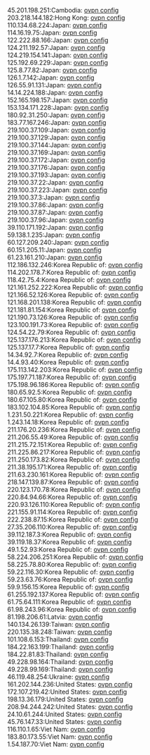 45.201.198.251:Cambodia: [ovpn config](vpn/45_201_198_251.ovpn)  
203.218.144.182:Hong Kong: [ovpn config](vpn/203_218_144_182.ovpn)  
110.134.68.224:Japan: [ovpn config](vpn/110_134_68_224.ovpn)  
114.16.19.75:Japan: [ovpn config](vpn/114_16_19_75.ovpn)  
122.222.88.166:Japan: [ovpn config](vpn/122_222_88_166.ovpn)  
124.211.192.57:Japan: [ovpn config](vpn/124_211_192_57.ovpn)  
124.219.154.141:Japan: [ovpn config](vpn/124_219_154_141.ovpn)  
125.192.69.229:Japan: [ovpn config](vpn/125_192_69_229.ovpn)  
125.8.77.82:Japan: [ovpn config](vpn/125_8_77_82.ovpn)  
126.1.7.142:Japan: [ovpn config](vpn/126_1_7_142.ovpn)  
126.55.91.131:Japan: [ovpn config](vpn/126_55_91_131.ovpn)  
14.14.224.188:Japan: [ovpn config](vpn/14_14_224_188.ovpn)  
152.165.198.157:Japan: [ovpn config](vpn/152_165_198_157.ovpn)  
153.134.171.228:Japan: [ovpn config](vpn/153_134_171_228.ovpn)  
180.92.31.250:Japan: [ovpn config](vpn/180_92_31_250.ovpn)  
183.77.167.246:Japan: [ovpn config](vpn/183_77_167_246.ovpn)  
219.100.37.109:Japan: [ovpn config](vpn/219_100_37_109.ovpn)  
219.100.37.129:Japan: [ovpn config](vpn/219_100_37_129.ovpn)  
219.100.37.144:Japan: [ovpn config](vpn/219_100_37_144.ovpn)  
219.100.37.169:Japan: [ovpn config](vpn/219_100_37_169.ovpn)  
219.100.37.172:Japan: [ovpn config](vpn/219_100_37_172.ovpn)  
219.100.37.176:Japan: [ovpn config](vpn/219_100_37_176.ovpn)  
219.100.37.193:Japan: [ovpn config](vpn/219_100_37_193.ovpn)  
219.100.37.22:Japan: [ovpn config](vpn/219_100_37_22.ovpn)  
219.100.37.223:Japan: [ovpn config](vpn/219_100_37_223.ovpn)  
219.100.37.3:Japan: [ovpn config](vpn/219_100_37_3.ovpn)  
219.100.37.86:Japan: [ovpn config](vpn/219_100_37_86.ovpn)  
219.100.37.87:Japan: [ovpn config](vpn/219_100_37_87.ovpn)  
219.100.37.96:Japan: [ovpn config](vpn/219_100_37_96.ovpn)  
39.110.171.192:Japan: [ovpn config](vpn/39_110_171_192.ovpn)  
59.138.1.235:Japan: [ovpn config](vpn/59_138_1_235.ovpn)  
60.127.209.240:Japan: [ovpn config](vpn/60_127_209_240.ovpn)  
60.151.205.11:Japan: [ovpn config](vpn/60_151_205_11.ovpn)  
61.23.161.210:Japan: [ovpn config](vpn/61_23_161_210.ovpn)  
112.186.132.246:Korea Republic of: [ovpn config](vpn/112_186_132_246.ovpn)  
114.202.178.7:Korea Republic of: [ovpn config](vpn/114_202_178_7.ovpn)  
118.42.75.4:Korea Republic of: [ovpn config](vpn/118_42_75_4.ovpn)  
121.161.252.222:Korea Republic of: [ovpn config](vpn/121_161_252_222.ovpn)  
121.166.52.126:Korea Republic of: [ovpn config](vpn/121_166_52_126.ovpn)  
121.168.201.138:Korea Republic of: [ovpn config](vpn/121_168_201_138.ovpn)  
121.181.81.154:Korea Republic of: [ovpn config](vpn/121_181_81_154.ovpn)  
121.190.73.126:Korea Republic of: [ovpn config](vpn/121_190_73_126.ovpn)  
123.100.191.73:Korea Republic of: [ovpn config](vpn/123_100_191_73.ovpn)  
124.54.22.79:Korea Republic of: [ovpn config](vpn/124_54_22_79.ovpn)  
125.137.176.213:Korea Republic of: [ovpn config](vpn/125_137_176_213.ovpn)  
125.137.17.7:Korea Republic of: [ovpn config](vpn/125_137_17_7.ovpn)  
14.34.92.7:Korea Republic of: [ovpn config](vpn/14_34_92_7.ovpn)  
14.4.93.40:Korea Republic of: [ovpn config](vpn/14_4_93_40.ovpn)  
175.113.142.203:Korea Republic of: [ovpn config](vpn/175_113_142_203.ovpn)  
175.197.71.187:Korea Republic of: [ovpn config](vpn/175_197_71_187.ovpn)  
175.198.96.186:Korea Republic of: [ovpn config](vpn/175_198_96_186.ovpn)  
180.65.92.5:Korea Republic of: [ovpn config](vpn/180_65_92_5.ovpn)  
180.67.105.80:Korea Republic of: [ovpn config](vpn/180_67_105_80.ovpn)  
183.102.104.85:Korea Republic of: [ovpn config](vpn/183_102_104_85.ovpn)  
1.231.50.221:Korea Republic of: [ovpn config](vpn/1_231_50_221.ovpn)  
1.243.14.18:Korea Republic of: [ovpn config](vpn/1_243_14_18.ovpn)  
211.176.20.236:Korea Republic of: [ovpn config](vpn/211_176_20_236.ovpn)  
211.206.55.49:Korea Republic of: [ovpn config](vpn/211_206_55_49.ovpn)  
211.215.72.151:Korea Republic of: [ovpn config](vpn/211_215_72_151.ovpn)  
211.225.86.217:Korea Republic of: [ovpn config](vpn/211_225_86_217.ovpn)  
211.250.173.82:Korea Republic of: [ovpn config](vpn/211_250_173_82.ovpn)  
211.38.195.171:Korea Republic of: [ovpn config](vpn/211_38_195_171.ovpn)  
211.63.230.161:Korea Republic of: [ovpn config](vpn/211_63_230_161.ovpn)  
218.147.139.87:Korea Republic of: [ovpn config](vpn/218_147_139_87.ovpn)  
220.123.170.78:Korea Republic of: [ovpn config](vpn/220_123_170_78.ovpn)  
220.84.94.66:Korea Republic of: [ovpn config](vpn/220_84_94_66.ovpn)  
220.93.126.110:Korea Republic of: [ovpn config](vpn/220_93_126_110.ovpn)  
221.155.91.114:Korea Republic of: [ovpn config](vpn/221_155_91_114.ovpn)  
222.238.87.15:Korea Republic of: [ovpn config](vpn/222_238_87_15.ovpn)  
27.35.206.110:Korea Republic of: [ovpn config](vpn/27_35_206_110.ovpn)  
39.112.187.3:Korea Republic of: [ovpn config](vpn/39_112_187_3.ovpn)  
39.119.18.37:Korea Republic of: [ovpn config](vpn/39_119_18_37.ovpn)  
49.1.52.93:Korea Republic of: [ovpn config](vpn/49_1_52_93.ovpn)  
58.224.206.251:Korea Republic of: [ovpn config](vpn/58_224_206_251.ovpn)  
58.225.78.80:Korea Republic of: [ovpn config](vpn/58_225_78_80.ovpn)  
59.22.116.30:Korea Republic of: [ovpn config](vpn/59_22_116_30.ovpn)  
59.23.63.76:Korea Republic of: [ovpn config](vpn/59_23_63_76.ovpn)  
59.9.156.15:Korea Republic of: [ovpn config](vpn/59_9_156_15.ovpn)  
61.255.192.137:Korea Republic of: [ovpn config](vpn/61_255_192_137.ovpn)  
61.75.64.111:Korea Republic of: [ovpn config](vpn/61_75_64_111.ovpn)  
61.98.243.96:Korea Republic of: [ovpn config](vpn/61_98_243_96.ovpn)  
81.198.206.61:Latvia: [ovpn config](vpn/81_198_206_61.ovpn)  
140.134.26.139:Taiwan: [ovpn config](vpn/140_134_26_139.ovpn)  
220.135.38.248:Taiwan: [ovpn config](vpn/220_135_38_248.ovpn)  
101.108.6.153:Thailand: [ovpn config](vpn/101_108_6_153.ovpn)  
184.22.163.199:Thailand: [ovpn config](vpn/184_22_163_199.ovpn)  
184.22.81.83:Thailand: [ovpn config](vpn/184_22_81_83.ovpn)  
49.228.98.164:Thailand: [ovpn config](vpn/49_228_98_164.ovpn)  
49.228.99.169:Thailand: [ovpn config](vpn/49_228_99_169.ovpn)  
46.119.48.254:Ukraine: [ovpn config](vpn/46_119_48_254.ovpn)  
161.202.144.236:United States: [ovpn config](vpn/161_202_144_236.ovpn)  
172.107.219.42:United States: [ovpn config](vpn/172_107_219_42.ovpn)  
198.13.36.179:United States: [ovpn config](vpn/198_13_36_179.ovpn)  
208.94.244.242:United States: [ovpn config](vpn/208_94_244_242.ovpn)  
24.10.61.244:United States: [ovpn config](vpn/24_10_61_244.ovpn)  
45.76.147.33:United States: [ovpn config](vpn/45_76_147_33.ovpn)  
116.110.1.65:Viet Nam: [ovpn config](vpn/116_110_1_65.ovpn)  
183.80.173.55:Viet Nam: [ovpn config](vpn/183_80_173_55.ovpn)  
1.54.187.70:Viet Nam: [ovpn config](vpn/1_54_187_70.ovpn)  
